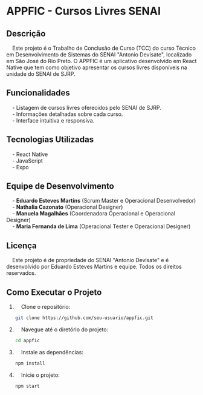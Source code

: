 # APPFIC - Cursos Livres SENAI

## Descrição

&nbsp;&nbsp;&nbsp;&nbsp;Este projeto é o Trabalho de Conclusão de Curso (TCC) do curso Técnico em Desenvolvimento de Sistemas do SENAI "Antonio Devisate", localizado em São José do Rio Preto. O APPFIC é um aplicativo desenvolvido em React Native que tem como objetivo apresentar os cursos livres disponíveis na unidade do SENAI de SJRP.

## Funcionalidades

&nbsp;&nbsp;&nbsp;&nbsp;- Listagem de cursos livres oferecidos pelo SENAI de SJRP.  
&nbsp;&nbsp;&nbsp;&nbsp;- Informações detalhadas sobre cada curso.  
&nbsp;&nbsp;&nbsp;&nbsp;- Interface intuitiva e responsiva.  

## Tecnologias Utilizadas

&nbsp;&nbsp;&nbsp;&nbsp;- React Native  
&nbsp;&nbsp;&nbsp;&nbsp;- JavaScript  
&nbsp;&nbsp;&nbsp;&nbsp;- Expo  

## Equipe de Desenvolvimento

&nbsp;&nbsp;&nbsp;&nbsp;- **Eduardo Esteves Martins** (Scrum Master e Operacional Desenvolvedor)  
&nbsp;&nbsp;&nbsp;&nbsp;- **Nathalia Cazonato** (Operacional Designer)  
&nbsp;&nbsp;&nbsp;&nbsp;- **Manuela Magalhães** (Coordenadora Operacional e Operacional Designer)  
&nbsp;&nbsp;&nbsp;&nbsp;- **Maria Fernanda de Lima** (Operacional Tester e Operacional Designer)  

## Licença

&nbsp;&nbsp;&nbsp;&nbsp;Este projeto é de propriedade do SENAI "Antonio Devisate" e é desenvolvido por Eduardo Esteves Martins e equipe. Todos os direitos reservados.

## Como Executar o Projeto

1. &nbsp;&nbsp;&nbsp;&nbsp;Clone o repositório:
   ```bash
   git clone https://github.com/seu-usuario/appfic.git

2. &nbsp;&nbsp;&nbsp;&nbsp;Navegue até o diretório do projeto:
   ```bash
   cd appfic
   
3. &nbsp;&nbsp;&nbsp;&nbsp;Instale as dependências:
   ```bash
   npm install

4. &nbsp;&nbsp;&nbsp;&nbsp;Inicie o projeto:
   ```bash
   npm start
